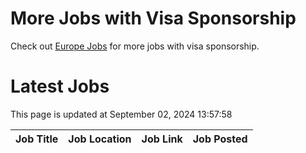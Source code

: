 # More Jobs with Visa Sponsorship

Check out [Europe Jobs](https://github.com/sureshparimi/europejobs#latest-jobs) for more jobs with visa sponsorship.

# Latest Jobs

This page is updated at September 02, 2024 13:57:58

| Job Title | Job Location | Job Link | Job Posted |
| --- | --- | --- | --- |
